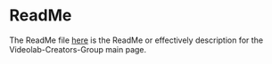 # ReadMe

The ReadMe file [here](profile/README.md) is the ReadMe or effectively description for the Videolab-Creators-Group main page.
